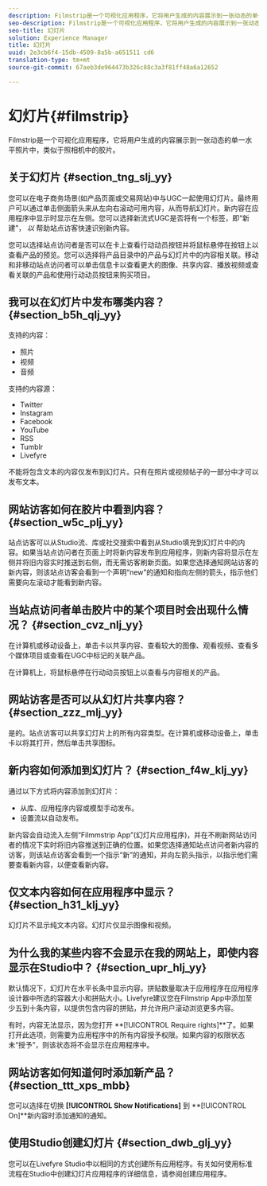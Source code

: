 ```yaml
---
description: Filmstrip是一个可视化应用程序，它将用户生成的内容展示到一张动态的单一水平照片中，类似于照相机中的胶片。
seo-description: Filmstrip是一个可视化应用程序，它将用户生成的内容展示到一张动态的单一水平照片中，类似于照相机中的胶片。
seo-title: 幻灯片
solution: Experience Manager
title: 幻灯片
uuid: 2e3cb6f4-15db-4509-8a5b-a651511 cd6
translation-type: tm+mt
source-git-commit: 67aeb3de964473b326c88c3a3f81ff48a6a12652

---
```



# 幻灯片{#filmstrip}

Filmstrip是一个可视化应用程序，它将用户生成的内容展示到一张动态的单一水平照片中，类似于照相机中的胶片。

## 关于幻灯片 {#section_tng_slj_yy}

您可以在电子商务场景(如产品页面或交易网站)中与UGC一起使用幻灯片。最终用户可以通过单击侧面箭头来从左向右滚动可用内容，从而导航幻灯片。新内容在应用程序中显示时显示在左侧。您可以选择新流式UGC是否将有一个标签，即“新建”， *以* 帮助站点访客快速识别新内容。

您可以选择站点访问者是否可以在卡上查看行动动员按钮并将鼠标悬停在按钮上以查看产品的预览。您可以选择将产品目录中的产品与幻灯片中的内容相关联。移动和非移动站点访问者可以单击信息卡以查看更大的图像、共享内容、播放视频或查看关联的产品和使用行动动员按钮来购买项目。

## 我可以在幻灯片中发布哪类内容？ {#section_b5h_qlj_yy}

支持的内容：

* 照片
* 视频
* 音频

支持的内容源：

* Twitter
* Instagram
* Facebook
* YouTube
* RSS
* Tumblr
* Livefyre

不能将包含文本的内容仅发布到幻灯片。只有在照片或视频帖子的一部分中才可以发布文本。

## 网站访客如何在胶片中看到内容？ {#section_w5c_plj_yy}

站点访客可以从Studio流、库或社交搜索中看到从Studio填充到幻灯片中的内容。如果当站点访问者在页面上时将新内容发布到应用程序，则新内容将显示在左侧并将旧内容实时推送到右侧，而无需访客刷新页面。如果您选择通知网站访客的新内容，则该站点访客会看到一个声明“new”的通知和指向左侧的箭头，指示他们需要向左滚动才能看到新内容。

## 当站点访问者单击胶片中的某个项目时会出现什么情况？ {#section_cvz_nlj_yy}

在计算机或移动设备上，单击卡以共享内容、查看较大的图像、观看视频、查看多个媒体项目或查看在UGC中标记的关联产品。

在计算机上，将鼠标悬停在行动动员按钮上以查看与内容相关的产品。

## 网站访客是否可以从幻灯片共享内容？ {#section_zzz_mlj_yy}

是的。站点访客可以共享幻灯片上的所有内容类型。在计算机或移动设备上，单击卡以将其打开，然后单击共享图标。

## 新内容如何添加到幻灯片？ {#section_f4w_klj_yy}

通过以下方式将内容添加到幻灯片：

* 从库、应用程序内容或模型手动发布。
* 设置流以自动发布。

新内容会自动流入左侧“Filmmstrip App”(幻灯片应用程序)，并在不刷新网站访问者的情况下实时将旧内容推送到正确的位置。如果您选择通知站点访问者新内容的访客，则该站点访客会看到一个指示“新”的通知，并向左箭头指示，以指示他们需要查看新内容，以便查看新内容。

## 仅文本内容如何在应用程序中显示？ {#section_h31_klj_yy}

幻灯片不显示纯文本内容。幻灯片仅显示图像和视频。

## 为什么我的某些内容不会显示在我的网站上，即使内容显示在Studio中？ {#section_upr_hlj_yy}

默认情况下，幻灯片在水平长条中显示内容。拼贴数量取决于应用程序在应用程序设计器中所选的容器大小和拼贴大小。Livefyre建议您在Filmstrip App中添加至少五到十条内容，以提供包含内容的拼贴，并允许用户滚动浏览更多内容。

有时，内容无法显示，因为您打开 **[!UICONTROL Require rights]**了。如果打开此选项，则需要为应用程序中的所有内容授予权限。如果内容的权限状态未“授予”，则该状态将不会显示在应用程序中。

## 网站访客如何知道何时添加新产品？ {#section_ttt_xps_mbb}

您可以选择在切换 **[!UICONTROL Show Notifications]** 到 **[!UICONTROL On]**新内容时添加通知的通知。

## 使用Studio创建幻灯片 {#section_dwb_glj_yy}

您可以在Livefyre Studio中以相同的方式创建所有应用程序。有关如何使用标准流程在Studio中创建幻灯片应用程序的详细信息，请参阅创建应用程序。